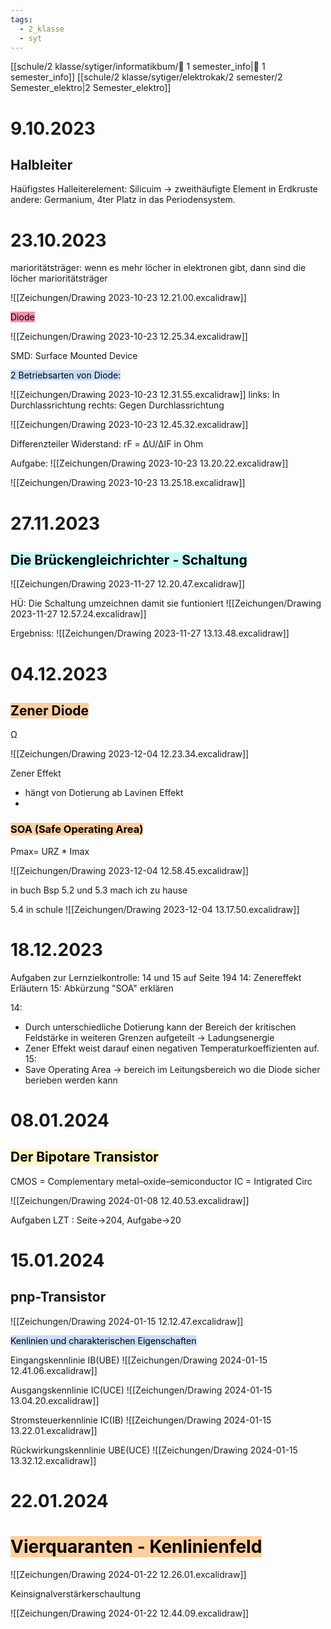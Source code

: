```yaml
---
tags:
  - 2_klasse
  - syt
---
```

[[schule/2 klasse/sytiger/informatikbum/🐯 1 semester_info|🐯 1 semester_info]]
[[schule/2 klasse/sytiger/elektrokak/2 semester/2 Semester_elektro|2 Semester_elektro]]



# 9.10.2023

## Halbleiter
Haüfigstes Halleiterelement: Silicuim → zweithäufigte Element in Erdkruste
andere: Germanium, 
4ter Platz in das Periodensystem. 

# 23.10.2023

marioritätsträger: wenn es mehr löcher in elektronen gibt, dann sind die löcher marioritätsträger

![[Zeichungen/Drawing 2023-10-23 12.21.00.excalidraw]]

<mark style="background: #FF5582A6;">Diode</mark>

![[Zeichungen/Drawing 2023-10-23 12.25.34.excalidraw]]

SMD: Surface Mounted Device 

<mark style="background: #ADCCFFA6;">2 Betriebsarten von Diode:</mark>

![[Zeichungen/Drawing 2023-10-23 12.31.55.excalidraw]]
links: In Durchlassrichtung
rechts: Gegen Durchlassrichtung


![[Zeichungen/Drawing 2023-10-23 12.45.32.excalidraw]]


Differenzteiler Widerstand: rF = ΔU/ΔIF in Ohm

Aufgabe:
![[Zeichungen/Drawing 2023-10-23 13.20.22.excalidraw]]


![[Zeichungen/Drawing 2023-10-23 13.25.18.excalidraw]]




# 27.11.2023

## <mark style="background: #ABF7F7A6;">Die Brückengleichrichter - Schaltung</mark>

![[Zeichungen/Drawing 2023-11-27 12.20.47.excalidraw]]


HÜ: Die Schaltung umzeichnen damit sie funtioniert
![[Zeichungen/Drawing 2023-11-27 12.57.24.excalidraw]]

Ergebniss:
![[Zeichungen/Drawing 2023-11-27 13.13.48.excalidraw]]


# 04.12.2023

## <mark style="background: #FFB86CA6;">Zener Diode</mark>

Ω

![[Zeichungen/Drawing 2023-12-04 12.23.34.excalidraw]]

Zener Effekt
- hängt von Dotierung ab
Lavinen Effekt
- 


### <mark style="background: #FFB86CA6;">SOA (Safe Operating Area)</mark>

Pmax= URZ * Imax

![[Zeichungen/Drawing 2023-12-04 12.58.45.excalidraw]]

in buch
Bsp 5.2 und 5.3 mach ich zu hause

5.4 in schule
![[Zeichungen/Drawing 2023-12-04 13.17.50.excalidraw]]


# 18.12.2023

Aufgaben zur Lernzielkontrolle: 14 und 15 auf Seite 194
14: Zenereffekt Erläutern
15: Abkürzung "SOA" erklären

14:
- Durch unterschiedliche Dotierung kann der Bereich der kritischen Feldstärke in weiteren Grenzen aufgeteilt → Ladungsenergie
- Zener Effekt weist darauf einen negativen Temperaturkoeffizienten auf.
15:
- Save Operating Area → bereich im Leitungsbereich wo die Diode sicher berieben werden kann

# 08.01.2024

## <mark style="background: #FFF3A3A6;">Der Bipotare Transistor</mark>

CMOS = Complementary metal–oxide–semiconductor
IC = Intigrated Circ

![[Zeichungen/Drawing 2024-01-08 12.40.53.excalidraw]]

Aufgaben LZT : Seite→204,  Aufgabe→20


# 15.01.2024

## pnp-Transistor

![[Zeichungen/Drawing 2024-01-15 12.12.47.excalidraw]]


<mark style="background: #ADCCFFA6;">Kenlinien und charakterischen Eigenschaften</mark>

Eingangskennlinie IB(UBE) 
![[Zeichungen/Drawing 2024-01-15 12.41.06.excalidraw]]

Ausgangskennlinie IC(UCE)
![[Zeichungen/Drawing 2024-01-15 13.04.20.excalidraw]]

Stromsteuerkennlinie IC(IB)
![[Zeichungen/Drawing 2024-01-15 13.22.01.excalidraw]]


Rückwirkungskennlinie UBE(UCE)
![[Zeichungen/Drawing 2024-01-15 13.32.12.excalidraw]]


# 22.01.2024

# <mark style="background: #FFB86CA6;">Vierquaranten - Kenlinienfeld</mark>

![[Zeichungen/Drawing 2024-01-22 12.26.01.excalidraw]]


Keinsignalverstärkerschaultung

![[Zeichungen/Drawing 2024-01-22 12.44.09.excalidraw]]





